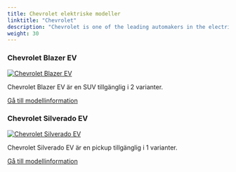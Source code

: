 ```yaml
---
title: Chevrolet elektriske modeller
linktitle: "Chevrolet"
description: "Chevrolet is one of the leading automakers in the electric vehicle (EV) market, with a vision to create a world with zero crashes, zero emissions, and zero congestion. The company is committed to providing EVs for everyone, from compact cars to full-size trucks, with a range of models that suit different needs and preferences."
weight: 30
---
```

<!-- markdownlint-disable MD033 -->
<!-- markdownlint-disable MD010 -->


<div class="container shadow-sm p-3 mb-4 bg-body-tertiary rounded border">
<h3> Chevrolet Blazer EV</h3>
	<div class="row">
		<div class="col col-12 col-md-6">
			<a href="blazer_ev"><img src="https://media.evkx.net/multimedia/models/chevrolet/blazer_ev/blazer_ev_ss/main_1_st.jpg" class="img-fluid" alt="Chevrolet Blazer EV" ></a>
		</div>
		<div class="col col-12 col-md-6">
<p>
Chevrolet Blazer EV är en SUV tillgänglig i 2 varianter.
</p>
	<a href="blazer_ev/" class="btn btn-outline-primary" role="button">Gå till modellinformation</a>
		</div>
	</div>
</div>
<div class="container shadow-sm p-3 mb-4 bg-body-tertiary rounded border">
<h3> Chevrolet Silverado EV</h3>
	<div class="row">
		<div class="col col-12 col-md-6">
			<a href="silverado_ev"><img src="https://media.evkx.net/multimedia/models/chevrolet/silverado_ev/silverado_ev_4wt/main_1_st.jpg" class="img-fluid" alt="Chevrolet Silverado EV" ></a>
		</div>
		<div class="col col-12 col-md-6">
<p>
Chevrolet Silverado EV är en pickup tillgänglig i 1 varianter.
</p>
	<a href="silverado_ev/" class="btn btn-outline-primary" role="button">Gå till modellinformation</a>
		</div>
	</div>
</div>
